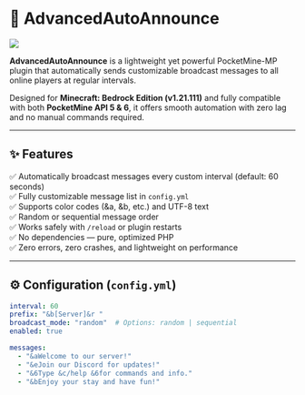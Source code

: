 # 🧩 AdvancedAutoAnnounce

[![](https://poggit.pmmp.io/shield.state/AdvancedReportSystem)](https://poggit.pmmp.io/p/AdvancedReportSystem)

**AdvancedAutoAnnounce** is a lightweight yet powerful PocketMine-MP plugin that automatically sends customizable broadcast messages to all online players at regular intervals.

Designed for **Minecraft: Bedrock Edition (v1.21.111)** and fully compatible with both **PocketMine API 5 & 6**, it offers smooth automation with zero lag and no manual commands required.

---

## ✨ Features
✅ Automatically broadcast messages every custom interval (default: 60 seconds)  
✅ Fully customizable message list in `config.yml`  
✅ Supports color codes (&a, &b, etc.) and UTF-8 text  
✅ Random or sequential message order  
✅ Works safely with `/reload` or plugin restarts  
✅ No dependencies — pure, optimized PHP  
✅ Zero errors, zero crashes, and lightweight on performance  

---

## ⚙️ Configuration (`config.yml`)
```yaml
interval: 60
prefix: "&b[Server]&r "
broadcast_mode: "random"  # Options: random | sequential
enabled: true

messages:
  - "&aWelcome to our server!"
  - "&eJoin our Discord for updates!"
  - "&6Type &c/help &6for commands and info."
  - "&bEnjoy your stay and have fun!"
